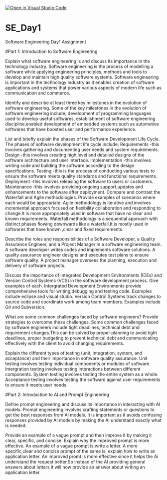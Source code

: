 [![Open in Visual Studio Code](https://classroom.github.com/assets/open-in-vscode-2e0aaae1b6195c2367325f4f02e2d04e9abb55f0b24a779b69b11b9e10269abc.svg)](https://classroom.github.com/online_ide?assignment_repo_id=15617588&assignment_repo_type=AssignmentRepo)
# SE_Day1
Software Engineering Day1 Assignment

#Part 1: Introduction to Software Engineering

Explain what software engineering is and discuss its importance in the technology industry.
Software engineering is the process of modelling a software while applying engineering principles, methods and tools to develop and maintain high quality software systems.
Software engineering is important in the technology industry as it enables creation of software applications and systems that power various aspects of modern life such as communication and commerce.

Identify and describe at least three key milestones in the evolution of software engineering.
Some of the key milestones in the evolution of software engineering include; development of programming languages used to develop useful softwares, establishment of software engineering discipline,enabled development of embedded systems such as automotive softwares that have boosted user and performance experience.

List and briefly explain the phases of the Software Development Life Cycle.
The phases of software development life cycle include;
Requirements -this involves gathering and documenting user needs and system requirements.
Design -this involves creating high level and detailed designs of the software architecture and user interface.
Implementation -this involves writing code and building the software according to the design specifications.
Testing -this is the process of conducting various tests to ensure the software meets quality standards and functional requirements.
Deployment -this involves releasing the software to users or customers.
Maintenance -this involves providing ongoing support,updates and enhancements to the software after deployment.
Compare and contrast the Waterfall and Agile methodologies. Provide examples of scenarios where each would be appropriate.
Agile methodology is iterative and involves incremental approach focused on flexibility collaboration and responding to change.It is more appropriately used in software that have no clear and known requirements.
Waterfall methodology is a sequential approach with distinct phases flowing downwards like a waterfall.It is mostly used in softwares that have known ,clear and fixed requirements.

Describe the roles and responsibilities of a Software Developer, a Quality Assurance Engineer, and a Project Manager in a software engineering team.
A software developer writes codes and implements software solutions.
A quality assurance engineer designs and executes test plans to ensure software quality.
A project manager oversees the planning, execution and delivery of software projects.


Discuss the importance of Integrated Development Environments (IDEs) and Version Control Systems (VCS) in the software development process. Give examples of each.
Intergrated Development Environments provide comprehensive tools for writing,debugging and testing code. Examples include eclipse and visual studio.
Version Control Systems track changes to source code and coordinate work among team members. Examples include Git and Subversion.


What are some common challenges faced by software engineers? Provide strategies to overcome these challenges.
Some common challenges faced by software engineers include tight deadlines, technical debt and requirement changes.This can be solved by proper planning to avoid tight deadlines, proper budgeting to prevent technical debt and communicating effectively with the client to avoid changing requirements.


Explain the different types of testing (unit, integration, system, and acceptance) and their importance in software quality assurance.
Unit testing involves testing individual components or modules of software.
Intergration testing involves testing interactions between different components.
System testing involves testing the entire system as a whole.
Acceptance testing involves testing the software against user requirements to ensure it meets user needs.

#Part 2: Introduction to AI and Prompt Engineering


Define prompt engineering and discuss its importance in interacting with AI models.
Prompt engineering involves crafting statements or questions to get the best responses from AI models.
It is important as it avoids confusing responses provided by AI models by making the Ai understand exactly what is needed.

Provide an example of a vague prompt and then improve it by making it clear, specific, and concise. Explain why the improved prompt is more effective.
An example of a vague prompt is;write a letter.
A more specific,clear and concise prompt of the same is; explain how to write an application letter.
An improved promt is more effective since it helps the Ai understand the request better.So instead of the AI providing general answers about letters it will now provide an answer about writing an application letter.
